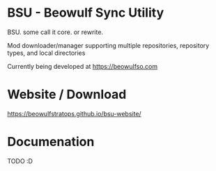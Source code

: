 # BSU - Beowulf Sync Utility
BSU. some call it core. or rewrite.

Mod downloader/manager supporting multiple repositories, repository types, and local directories

Currently being developed at https://beowulfso.com

# Website / Download

https://beowulfstratops.github.io/bsu-website/

# Documenation

TODO :D
